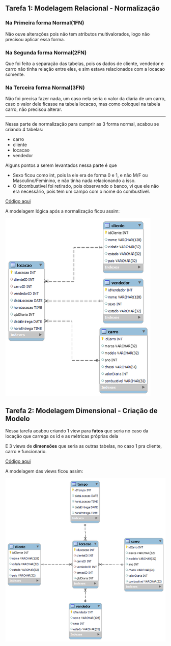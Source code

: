 
## Tarefa 1: Modelagem Relacional - Normalização

### Na Primeira forma Normal(1FN)

Não ouve alterações pois não tem atributos multivalorados, logo não precisou aplicar essa forma.

### Na Segunda forma Normal(2FN)

Que foi feito a separação das tabelas, pois os dados de cliente, vendedor e carro não tinha relação entre eles, e sim estava relacionados com a locacao somente.

### Na Terceira forma Normal(3FN)

Não foi precisa fazer nada, um caso nela seria o valor da diaria de um carro, caso o valor dele ficasse na tabela locacao, mas como coloquei na tabela carro, não precisou alterar.

---
Nessa parte de normalização para cumprir as 3 forma normal, acabou se criando 4 tabelas:
- carro
- cliente
- locacao
- vendedor

Alguns pontos a serem levantados nessa parte é que
- Sexo ficou como int, pois la ele era de forma 0 e 1, e não M/F ou Masculino/Feminino, e não tinha nada relacionando a isso.
- O idcombustivel foi retirado, pois observando o banco, vi que ele não era necessário, pois tem um campo com o nome do combustivel.

[Código aqui](relacional.sql)

A modelagem lógica após a normalização ficou assim:

![Modelagem Lógica](ModelagemLogica.png)

## Tarefa 2: Modelagem Dimensional - Criação de Modelo

Nessa tarefa acabou criando 1 view para **fatos** que seria no caso da locação que carrega os id e as métricas próprias dela

E 3 views de **dimensões** que seria as outras tabelas, no caso 1 pra cliente, carro e funcionario.

[Código aqui](dimensional.sql)


A modelagem das views ficou assim:

![Modelagem Dimensional](ModelagemDimensional.png)